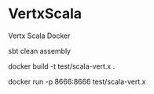 # VertxScala
Vertx Scala Docker 

sbt clean assembly   

docker build -t test/scala-vert.x .  

docker run -p 8666:8666 test/scala-vert.x  








